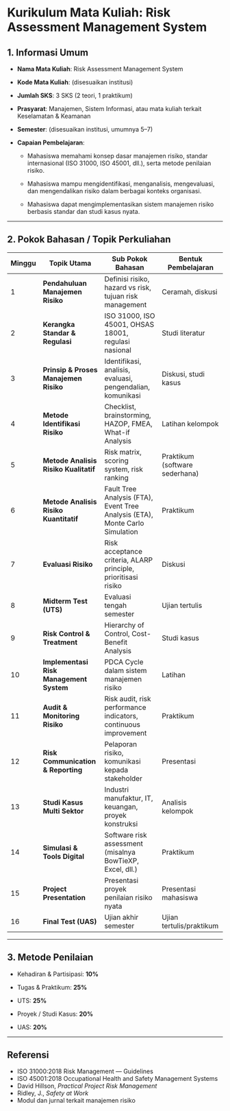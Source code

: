 # Kurikulum Mata Kuliah: Risk Assessment Management System

## 1. Informasi Umum

- **Nama Mata Kuliah**: Risk Assessment Management System
    
- **Kode Mata Kuliah**: (disesuaikan institusi)
    
- **Jumlah SKS**: 3 SKS (2 teori, 1 praktikum)
    
- **Prasyarat**: Manajemen, Sistem Informasi, atau mata kuliah terkait Keselamatan & Keamanan
    
- **Semester**: (disesuaikan institusi, umumnya 5–7)
    
- **Capaian Pembelajaran**:
    
    - Mahasiswa memahami konsep dasar manajemen risiko, standar internasional (ISO 31000, ISO 45001, dll.), serta metode penilaian risiko.
        
    - Mahasiswa mampu mengidentifikasi, menganalisis, mengevaluasi, dan mengendalikan risiko dalam berbagai konteks organisasi.
        
    - Mahasiswa dapat mengimplementasikan sistem manajemen risiko berbasis standar dan studi kasus nyata.
        

---

## 2. Pokok Bahasan / Topik Perkuliahan

| Minggu | Topik Utama                             | Sub Pokok Bahasan                                                            | Bentuk Pembelajaran            |
| ------ | --------------------------------------- | ---------------------------------------------------------------------------- | ------------------------------ |
| 1      | **Pendahuluan Manajemen Risiko**        | Definisi risiko, hazard vs risk, tujuan risk management                      | Ceramah, diskusi               |
| 2      | **Kerangka Standar & Regulasi**         | ISO 31000, ISO 45001, OHSAS 18001, regulasi nasional                         | Studi literatur                |
| 3      | **Prinsip & Proses Manajemen Risiko**   | Identifikasi, analisis, evaluasi, pengendalian, komunikasi                   | Diskusi, studi kasus           |
| 4      | **Metode Identifikasi Risiko**          | Checklist, brainstorming, HAZOP, FMEA, What-if Analysis                      | Latihan kelompok               |
| 5      | **Metode Analisis Risiko Kualitatif**   | Risk matrix, scoring system, risk ranking                                    | Praktikum (software sederhana) |
| 6      | **Metode Analisis Risiko Kuantitatif**  | Fault Tree Analysis (FTA), Event Tree Analysis (ETA), Monte Carlo Simulation | Praktikum                      |
| 7      | **Evaluasi Risiko**                     | Risk acceptance criteria, ALARP principle, prioritisasi risiko               | Diskusi                        |
| 8      | **Midterm Test (UTS)**                  | Evaluasi tengah semester                                                     | Ujian tertulis                 |
| 9      | **Risk Control & Treatment**            | Hierarchy of Control, Cost-Benefit Analysis                                  | Studi kasus                    |
| 10     | **Implementasi Risk Management System** | PDCA Cycle dalam sistem manajemen risiko                                     | Latihan                        |
| 11     | **Audit & Monitoring Risiko**           | Risk audit, risk performance indicators, continuous improvement              | Praktikum                      |
| 12     | **Risk Communication & Reporting**      | Pelaporan risiko, komunikasi kepada stakeholder                              | Presentasi                     |
| 13     | **Studi Kasus Multi Sektor**            | Industri manufaktur, IT, keuangan, proyek konstruksi                         | Analisis kelompok              |
| 14     | **Simulasi & Tools Digital**            | Software risk assessment (misalnya BowTieXP, Excel, dll.)                    | Praktikum                      |
| 15     | **Project Presentation**                | Presentasi proyek penilaian risiko nyata                                     | Presentasi mahasiswa           |
| 16     | **Final Test (UAS)**                    | Ujian akhir semester                                                         | Ujian tertulis/praktikum       |

---

## 3. Metode Penilaian

- Kehadiran & Partisipasi: **10%**
    
- Tugas & Praktikum: **25%**
    
- UTS: **25%**
    
- Proyek / Studi Kasus: **20%**
    
- UAS: **20%**
    

---
## Referensi
- ISO 31000:2018 Risk Management — Guidelines    
- ISO 45001:2018 Occupational Health and Safety Management Systems    
- David Hillson, _Practical Project Risk Management_    
- Ridley, J., _Safety at Work_    
- Modul dan jurnal terkait manajemen risiko